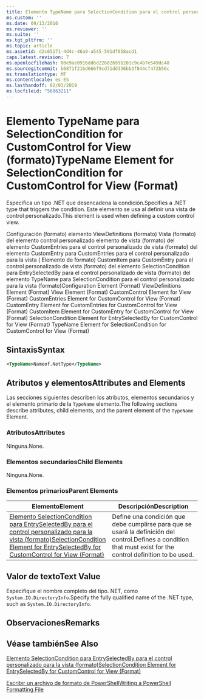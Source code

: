 ```yaml
---
title: Elemento TypeName para SelectionCondition para el control personalizado para la vista (formato) | Microsoft Docs
ms.custom: ''
ms.date: 09/13/2016
ms.reviewer: ''
ms.suite: ''
ms.tgt_pltfrm: ''
ms.topic: article
ms.assetid: d2c65171-4d4c-46a9-a545-591df058acd1
caps.latest.revision: 7
ms.openlocfilehash: 00e9ae0916dd6d22602b99b201c9c4b7e549dc48
ms.sourcegitcommit: b6871f21bd666f9cd71dd336bb3f844cf472b56c
ms.translationtype: MT
ms.contentlocale: es-ES
ms.lasthandoff: 02/03/2019
ms.locfileid: "56863211"
---
```

# <a name="typename-element-for-selectioncondition-for-customcontrol-for-view--format"></a><span data-ttu-id="775e8-102">Elemento TypeName para SelectionCondition for CustomControl for View (formato)</span><span class="sxs-lookup"><span data-stu-id="775e8-102">TypeName Element for SelectionCondition for CustomControl for View  (Format)</span></span>

<span data-ttu-id="775e8-103">Especifica un tipo .NET que desencadena la condición.</span><span class="sxs-lookup"><span data-stu-id="775e8-103">Specifies a .NET type that triggers the condition.</span></span> <span data-ttu-id="775e8-104">Este elemento se usa al definir una vista de control personalizado.</span><span class="sxs-lookup"><span data-stu-id="775e8-104">This element is used when defining a custom control view.</span></span>

<span data-ttu-id="775e8-105">Configuración (formato) elemento ViewDefinitions (formato) Vista (formato) del elemento control personalizado elemento de vista (formato) del elemento CustomEntries para el control personalizado de vista (formato) del elemento CustomEntry para CustomEntries para el control personalizado para la vista ( Elemento de formato) CustomItem para CustomEntry para el control personalizado de vista (formato) del elemento SelectionCondition para EntrySelectedBy para el control personalizado de vista (formato) del elemento TypeName para SelectionCondition para el control personalizado para la vista (formato)</span><span class="sxs-lookup"><span data-stu-id="775e8-105">Configuration Element (Format) ViewDefinitions Element (Format) View Element (Format) CustomControl Element for View (Format) CustomEntries Element for CustomControl for View (Format) CustomEntry Element for CustomEntries for CustomControl for View (Format) CustomItem Element for CustomEntry for CustomControl for View (Format) SelectionCondition Element for EntrySelectedBy for CustomControl for View (Format) TypeName Element for SelectionCondition for CustomControl for View  (Format)</span></span>

## <a name="syntax"></a><span data-ttu-id="775e8-106">Sintaxis</span><span class="sxs-lookup"><span data-stu-id="775e8-106">Syntax</span></span>

```xml
<TypeName>Nameof.NetType</TypeName>

```

## <a name="attributes-and-elements"></a><span data-ttu-id="775e8-107">Atributos y elementos</span><span class="sxs-lookup"><span data-stu-id="775e8-107">Attributes and Elements</span></span>

<span data-ttu-id="775e8-108">Las secciones siguientes describen los atributos, elementos secundarios y el elemento primario de la `TypeName` elemento.</span><span class="sxs-lookup"><span data-stu-id="775e8-108">The following sections describe attributes, child elements, and the parent element of the `TypeName` Element.</span></span>

### <a name="attributes"></a><span data-ttu-id="775e8-109">Atributos</span><span class="sxs-lookup"><span data-stu-id="775e8-109">Attributes</span></span>

<span data-ttu-id="775e8-110">Ninguna.</span><span class="sxs-lookup"><span data-stu-id="775e8-110">None.</span></span>

### <a name="child-elements"></a><span data-ttu-id="775e8-111">Elementos secundarios</span><span class="sxs-lookup"><span data-stu-id="775e8-111">Child Elements</span></span>

<span data-ttu-id="775e8-112">Ninguna.</span><span class="sxs-lookup"><span data-stu-id="775e8-112">None.</span></span>

### <a name="parent-elements"></a><span data-ttu-id="775e8-113">Elementos primarios</span><span class="sxs-lookup"><span data-stu-id="775e8-113">Parent Elements</span></span>

|<span data-ttu-id="775e8-114">Elemento</span><span class="sxs-lookup"><span data-stu-id="775e8-114">Element</span></span>|<span data-ttu-id="775e8-115">Descripción</span><span class="sxs-lookup"><span data-stu-id="775e8-115">Description</span></span>|
|-------------|-----------------|
|[<span data-ttu-id="775e8-116">Elemento SelectionCondition para EntrySelectedBy para el control personalizado para la vista (formato)</span><span class="sxs-lookup"><span data-stu-id="775e8-116">SelectionCondition Element for EntrySelectedBy for CustomControl for View (Format)</span></span>](./selectioncondition-element-for-entryselectedby-for-customcontrol-format.md)|<span data-ttu-id="775e8-117">Define una condición que debe cumplirse para que se usará la definición del control.</span><span class="sxs-lookup"><span data-stu-id="775e8-117">Defines a condition that must exist for the control definition to be used.</span></span>|

## <a name="text-value"></a><span data-ttu-id="775e8-118">Valor de texto</span><span class="sxs-lookup"><span data-stu-id="775e8-118">Text Value</span></span>

<span data-ttu-id="775e8-119">Especifique el nombre completo del tipo. NET, como `System.IO.DirectoryInfo`.</span><span class="sxs-lookup"><span data-stu-id="775e8-119">Specify the fully qualified name of the .NET type, such as `System.IO.DirectoryInfo`.</span></span>

## <a name="remarks"></a><span data-ttu-id="775e8-120">Observaciones</span><span class="sxs-lookup"><span data-stu-id="775e8-120">Remarks</span></span>

## <a name="see-also"></a><span data-ttu-id="775e8-121">Véase también</span><span class="sxs-lookup"><span data-stu-id="775e8-121">See Also</span></span>

[<span data-ttu-id="775e8-122">Elemento SelectionCondition para EntrySelectedBy para el control personalizado para la vista (formato)</span><span class="sxs-lookup"><span data-stu-id="775e8-122">SelectionCondition Element for EntrySelectedBy for CustomControl for View (Format)</span></span>](./selectioncondition-element-for-entryselectedby-for-customcontrol-format.md)

[<span data-ttu-id="775e8-123">Escribir un archivo de formato de PowerShell</span><span class="sxs-lookup"><span data-stu-id="775e8-123">Writing a PowerShell Formatting File</span></span>](./writing-a-powershell-formatting-file.md)
